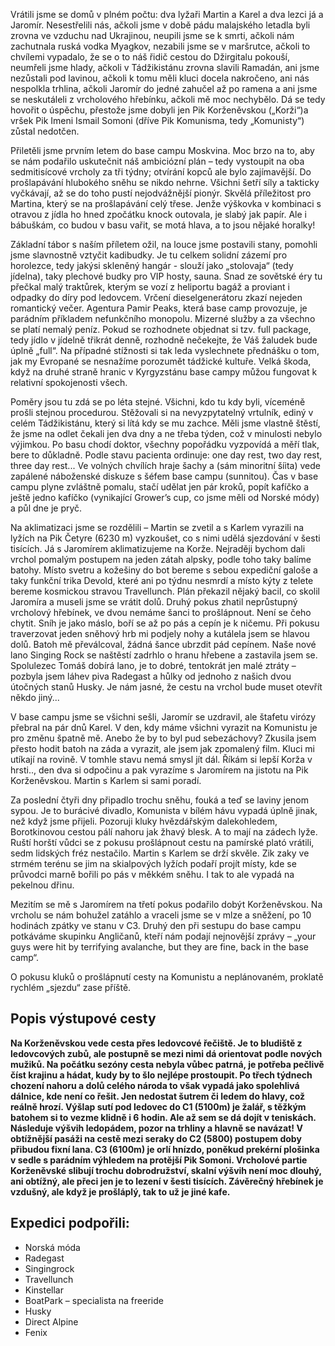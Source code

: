 Vrátili jsme se domů v plném počtu: dva lyžaři Martin a Karel a dva lezci já a Jaromír. Nesestřelili nás, ačkoli jsme v době pádu malajského letadla byli zrovna ve vzduchu nad Ukrajinou, neupili jsme se k smrti, ačkoli nám zachutnala ruská vodka Myagkov, nezabili jsme se v maršrutce, ačkoli to chvílemi vypadalo, že se o to náš řidič cestou do Džirgitalu pokouší, neumřeli jsme hlady, ačkoli v Tádžikistánu zrovna slavili Ramadán, ani jsme nezůstali pod lavinou, ačkoli k tomu měli kluci docela nakročeno, ani nás nespolkla trhlina, ačkoli Jaromír do jedné zahučel až po ramena a ani jsme se neskutáleli z vrcholového hřebínku, ačkoli mě moc nechybělo. Dá se tedy hovořit o úspěchu, přestože jsme dobyli jen Pik Korženěvskou („Korži“)a vršek Pik Imeni Ismail Somoni (dříve Pik Komunisma, tedy „Komunisty“) zůstal nedotčen. 

Přiletěli jsme prvním letem do base campu Moskvina. Moc brzo na to, aby se nám podařilo uskutečnit náš ambiciózní plán – tedy vystoupit na oba sedmitisícové vrcholy za tři týdny; otvírání kopců ale bylo zajímavější. Do prošlapávání hlubokého sněhu se nikdo nehrne. Všichni šetří síly a takticky vyčkávají, až se do toho pustí nejodvážnější pionýr. Skvělá příležitost pro Martina, který se na prošlapávání celý třese. Jenže výškovka v kombinaci s otravou z jídla ho hned zpočátku knock outovala, je slabý jak papír. Ale i bábuškám, co budou v basu vařit, se motá hlava, a to jsou nějaké horalky!

Základní tábor s naším příletem ožil, na louce jsme postavili stany, pomohli jsme slavnostně vztyčit kadibudky. Je tu celkem solidní zázemí pro horolezce, tedy jakýsi skleněný hangár - slouží jako „stolovaja“ (tedy jídelna), taky plechové budky pro VIP hosty, sauna. Snad ze sovětské éry tu přečkal malý traktůrek, kterým se vozí z heliportu bagáž a proviant i odpadky do díry pod ledovcem. Vrčení dieselgenerátoru zkazí nejeden romantický večer. Agentura Pamir Peaks, která base camp provozuje, je parádním příkladem nefunkčního monopolu. Mizerné služby a za všechno se platí nemalý peníz. Pokud se rozhodnete objednat si tzv. full package, tedy jídlo v jídelně třikrát denně, rozhodně nečekejte, že Váš žaludek bude úplně „full“. Na případné stížnosti si tak leda vyslechnete přednášku o tom, jak my Evropané se nesnažíme porozumět tádžické kultuře. Velká škoda, když na druhé straně hranic v Kyrgyzstánu base campy můžou fungovat k relativní spokojenosti všech. 

Poměry jsou tu zdá se po léta stejné. Všichni, kdo tu kdy byli, víceméně prošli stejnou procedurou. Stěžovali si na nevyzpytatelný vrtulník, ediný v celém Tádžikistánu, který si lítá kdy se mu zachce. Měli jsme vlastně štěstí, že jsme na odlet čekali jen dva dny a ne třeba týden, což v minulosti nebylo výjimkou. Po basu chodí doktor, všechny popořádku vyzpovídá a měří tlak, bere to důkladně. Podle stavu pacienta ordinuje: one day rest, two day rest, three day rest... Ve volných chvílích hraje šachy a (sám minoritní šíita) vede zapálené náboženské diskuze s šéfem base campu (sunnitou). Čas v base campu plyne zvláštně pomalu, stačí udělat jen pár kroků, popít kafíčko a ještě jedno kafíčko (vynikající Grower’s cup, co jsme měli od Norské módy) a půl dne je pryč. 

Na aklimatizaci jsme se rozdělili – Martin se zvetil a s Karlem vyrazili na lyžích na Pik Četyre (6230 m) vyzkoušet, co s nimi udělá sjezdování v šesti tisících. Já s Jaromírem aklimatizujeme na Korže. Nejraději bychom dali vrchol pomalým postupem na jeden zátah alpsky, podle toho taky balíme batohy. Místo svetru a kožešiny do bot bereme s sebou expediční galoše a taky funkční trika Devold, které ani po týdnu nesmrdí a místo kýty z telete bereme kosmickou stravou Travellunch. Plán překazil nějaký bacil, co skolil Jaromíra a museli jsme se vrátit dolů. Druhý pokus zhatil neprůstupný vrcholový hřebínek, ve dvou nemáme šanci to prošlápnout. Není se čeho chytit. Sníh je jako máslo, boří se až po pás a cepín je k ničemu. Při pokusu traverzovat jeden sněhový hrb mi podjely nohy a kutálela jsem se hlavou dolů. Batoh mě převálcoval, žádná šance ubrzdit pád cepínem. Naše nové lano Singing Rock se naštěstí zadrhlo o hranu hřebene a zastavila jsem se. Spolulezec Tomáš dobírá lano, je to dobré, tentokrát jen malé ztráty – pozbyla jsem láhev piva Radegast a hůlky od jednoho z našich dvou útočných stanů Husky. Je nám jasné, že cestu na vrchol bude muset otevřít někdo jiný...

V base campu jsme se všichni sešli, Jaromír se uzdravil, ale štafetu virózy přebral na pár dnů Karel. V den, kdy máme všichni vyrazit na Komunistu je pro změnu špatně mě. Anebo že by to byl pud sebezáchovy? Zkusila jsem přesto hodit batoh na záda a vyrazit, ale jsem jak zpomalený film. Kluci mi utíkají na rovině. V tomhle stavu nemá smysl jít dál. Říkám si lepší Korža v hrsti.., den dva si odpočinu a pak vyrazíme s Jaromírem na jistotu na Pik Korženěvskou. Martin s Karlem si sami poradí. 

Za poslední čtyři dny připadlo trochu sněhu, fouká a teď se laviny jenom sypou. Je to burácivé divadlo, Komunista v bílém hávu vypadá úplně jinak, než když jsme přijeli. Pozoruji kluky hvězdářským dalekohledem, Borotkinovou cestou pálí nahoru jak žhavý blesk. A to mají na zádech lyže. Ruští horští vůdci se z pokusu prošlápnout cestu na pamírské plató vrátili, sedm lidských fréz nestačilo. Martin s Karlem se drží skvěle. Zik zaky ve strmém terénu se jim na skialpových lyžích podaří projít místy, kde se průvodci marně bořili po pás v měkkém sněhu. I tak to ale vypadá na pekelnou dřinu. 

Mezitím se mě s Jaromírem na třetí pokus podařilo dobýt Korženěvskou. Na vrcholu se nám bohužel zatáhlo a vraceli jsme se v mlze a sněžení, po 10 hodinách zpátky ve stanu v C3. Druhý den při sestupu do base campu potkáváme skupinku Angličanů, kteří nám podají nejnovější zprávy – „your guys were hit by terrifying avalanche, but they are fine, back in the base camp“.

O pokusu kluků o prošlápnutí cesty na Komunistu a neplánovaném, proklatě rychlém „sjezdu“ zase příště.

## Popis výstupové cesty

__Na Korženěvskou vede cesta přes ledovcové řečiště. Je to bludiště z ledovcových zubů, ale postupně se mezi nimi dá orientovat podle nových mužiků. Na počátku sezóny cesta nebyla vůbec patrná, je potřeba pečlivě číst krajinu a hádat, kudy by to šlo nejlépe prostoupit. Po třech týdnech chození nahoru a dolů celého národa to však vypadá jako spolehlivá dálnice, kde není co řešit. Jen nedostat šutrem či ledem do hlavy, což reálně hrozí. Výšlap sutí pod ledovec do C1 (5100m) je žalář, s těžkým batohem si to vezme klidně i 6 hodin. Ale až sem se dá dojít v teniskách. Následuje výšvih ledopádem, pozor na trhliny a hlavně se navázat! V obtížnější pasáži na cestě mezi seraky do C2 (5800) postupem doby přibudou fixní lana. C3 (6100m) je orlí hnízdo, poněkud prekérní plošinka v sedle s parádním výhledem na protější Pik Somoni. Vrcholové partie Korženěvské slibují trochu dobrodružství, skalní výšvih není moc dlouhý, ani obtížný, ale přeci jen je to lezení v šesti tisících. Závěrečný hřebínek je vzdušný, ale když je prošláplý, tak to už je jiné kafe.__

## Expedici podpořili:

* Norská móda
* Radegast
* Singingrock
* Travellunch
* Kinstellar
* BoatPark – specialista na freeride
* Husky
* Direct Alpine
* Fenix
